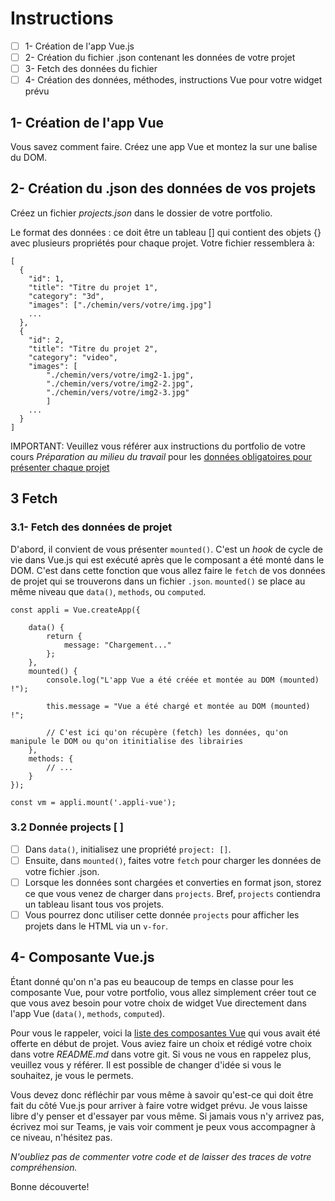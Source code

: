 # Instructions

- [ ] 1- Création de l'app Vue.js
- [ ] 2- Création du fichier .json contenant les données de votre projet
- [ ] 3- Fetch des données du fichier
- [ ] 4- Création des données, méthodes, instructions Vue pour votre widget prévu

## 1- Création de l'app Vue

Vous savez comment faire. Créez une app Vue et montez la sur une balise du DOM.

## 2- Création du .json des données de vos projets

Créez un fichier *projects.json* dans le dossier de votre portfolio.

Le format des données : ce doit être un tableau [] qui contient des objets {} avec plusieurs propriétés pour chaque projet. Votre fichier ressemblera à:

```
[
  {
    "id": 1,
    "title": "Titre du projet 1",
    "category": "3d",
    "images": ["./chemin/vers/votre/img.jpg"]
    ...
  },
  {
    "id": 2,
    "title": "Titre du projet 2",
    "category": "video",
    "images": [
        "./chemin/vers/votre/img2-1.jpg",
        "./chemin/vers/votre/img2-2.jpg",
        "./chemin/vers/votre/img2-3.jpg"
        ]
    ...
  }
]
```

IMPORTANT: Veuillez vous référer aux instructions du portfolio de votre cours *Préparation au milieu du travail* pour les [données obligatoires pour présenter chaque projet](https://tim-montmorency.com/compendium/582-541%E2%80%93preparation-milieu-travail/stages/portfolio.html#contenu-obligatoire-de-votre-portfolio)


## 3 Fetch

### 3.1- Fetch des données de projet

D'abord, il convient de vous présenter `mounted()`.  C'est un *hook* de cycle de vie dans Vue.js qui est exécuté après que le composant a été monté dans le DOM.  C'est dans cette fonction que vous allez faire le `fetch` de vos données de projet qui se trouverons dans un fichier `.json`. `mounted()` se place au même niveau que `data()`, `methods`, ou `computed`.

```
const appli = Vue.createApp({

    data() {
        return {
            message: "Chargement..."
        };
    },
    mounted() {
        console.log("L'app Vue a été créée et montée au DOM (mounted) !");

        this.message = "Vue a été chargé et montée au DOM (mounted) !";

        // C'est ici qu'on récupère (fetch) les données, qu'on manipule le DOM ou qu'on itinitialise des librairies
    },
    methods: {
        // ...
    }
});

const vm = appli.mount('.appli-vue');
```

### 3.2 Donnée projects [ ]

- [ ] Dans `data()`, initialisez une propriété `project: []`.
- [ ] Ensuite, dans `mounted()`, faites votre `fetch` pour charger les données de votre fichier .json.
- [ ] Lorsque les données sont chargées et converties en format json, storez ce que vous venez de charger dans `projects`. Bref, `projects` contiendra un tableau lisant tous vos projets.
- [ ] Vous pourrez donc utiliser cette donnée `projects` pour afficher les projets dans le HTML via un `v-for`.

## 4- Composante Vue.js

Étant donné qu'on n'a pas eu beaucoup de temps en classe pour les composante Vue, pour votre portfolio, vous allez simplement créer tout ce que vous avez besoin pour votre choix de widget Vue directement dans l'app Vue (`data()`, `methods`, `computed`).

Pour vous le rappeler, voici la [liste des composantes Vue](https://tim-montmorency.com/compendium/582-511-web5/projets/portfolio-remise1.html#exemples-de-composantes-vuejs) qui vous avait été offerte en début de projet. Vous aviez faire un choix et rédigé votre choix dans votre *README.md* dans votre git. Si vous ne vous en rappelez plus, veuillez vous y référer. Il est possible de changer d'idée si vous le souhaitez, je vous le permets.

Vous devez donc réfléchir par vous même à savoir qu'est-ce qui doit être fait du côté Vue.js pour arriver à faire votre widget prévu. Je vous laisse libre d'y penser et d'essayer par vous même. Si jamais vous n'y arrivez pas, écrivez moi sur Teams, je vais voir comment je peux vous accompagner à ce niveau, n'hésitez pas. 

*N'oubliez pas de commenter votre code et de laisser des traces de votre compréhension.*

Bonne découverte!
